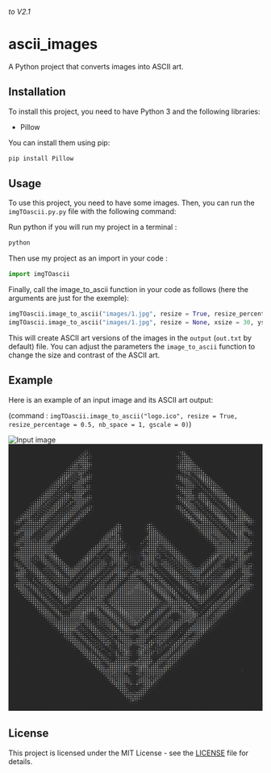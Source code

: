 _to V2.1_
# ascii_images
A Python project that converts images into ASCII art.

## Installation
To install this project, you need to have Python 3 and the following libraries:

- Pillow

You can install them using pip:

```bash
pip install Pillow
```

## Usage
To use this project, you need to have some images. Then, you can run the `imgTOascii.py.py` file with the following command:

Run python if you will run my project in a terminal :
```bash
python
```
Then use my project as an import in your code :
```python
import imgTOascii
```
Finally, call the image_to_ascii function in your code as follows (here the arguments are just for the exemple):
```python
imgTOascii.image_to_ascii("images/1.jpg", resize = True, resize_percentage = 0.1, nb_space = 1, gscale = 1)
imgTOascii.image_to_ascii("images/1.jpg", resize = None, xsize = 30, ysize = 30, nb_space = 0)
```

This will create ASCII art versions of the images in the `output` (`out.txt` by default) file. You can adjust the parameters the `image_to_ascii` function to change the size and contrast of the ASCII art.

## Example
Here is an example of an input image and its ASCII art output:

(command : ``imgTOascii.image_to_ascii("logo.ico", resize = True, resize_percentage = 0.5, nb_space = 1, gscale = 0)``)

![Input image](/logo.ico)
![Output image](/Capture.png)

## License
This project is licensed under the MIT License - see the [LICENSE](/LICENSE) file for details.
